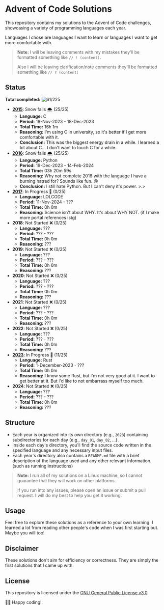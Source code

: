 # Advent of Code Solutions

This repository contains my solutions to the Advent of Code challenges,
showcasing a variety of programming languages each year.

Languages I chose are languages I want to learn or languages I want to get more
comfortable with.

> **Note:** I will be leaving comments with my mistakes they'll be formatted something like `// ! (content)`.
> 
> Also I will be leaving clarification/note comments they'll be formatted something like `// ? (content)`

## Status

**Total completed:** ![61/225](https://progress-bar.xyz//61/?scale=225&width=200&suffix=/225 "Progress")

- **[2015](2015/README.md)**: Snow falls 🌨️ (25/25)
    - **Language:** C
    - **Period:** 18-Nov-2023 - 18-Dec-2023
    - **Total Time:** 16h 1m
    - **Reasoning:** I'm using C in university, so it's better if I get more comfortable with it.
    - **Conclusion:** This was the biggest energy drain in a while. I learned a lot about C... I don't want to touch C for a while.
- **[2016](2016/README.md)**: Snow falls 🌨️ (25/25)
    - **Language:** Python
    - **Period:** 19-Dec-2023 - 14-Feb-2024
    - **Total Time:** 03h 20m 59s
    - **Reasoning:** Why not complete 2016 with the language I have a burning hatred for? Sounds like fun. 😢
    - **Conclusion:** I still hate Python. But I can't deny it's power. >.>
- **[2017](2017/README.md)**: In Progress 🚧 (0/25)
    - **Language:** LOLCODE
    - **Period:** 11-Nov-2024 - ???
    - **Total Time:** 0h 0m
    - **Reasoning:** Science isn't about WHY. It's about WHY NOT. (if I make more portal references istg)
- **2018**: Not Started ❌ (0/25)
    - **Language:** ???
    - **Period:** ??? - ???
    - **Total Time:** 0h 0m
    - **Reasoning:** ???
- **2019**: Not Started ❌ (0/25)
    - **Language:** ???
    - **Period:** ??? - ???
    - **Total Time:** 0h 0m
    - **Reasoning:** ???
- **2020**: Not Started ❌ (0/25)
    - **Language:** ???
    - **Period:** ??? - ???
    - **Total Time:** 0h 0m
    - **Reasoning:** ???
- **2021**: Not Started ❌ (0/25)
    - **Language:** ???
    - **Period:** ??? - ???
    - **Total Time:** 0h 0m
    - **Reasoning:** ???
- **2022**: Not Started ❌ (0/25)
    - **Language:** ???
    - **Period:** ??? - ???
    - **Total Time:** 0h 0m
    - **Reasoning:** ???
- **[2023](2023/README.md)**: In Progress 🚧 (11/25)
    - **Language:** Rust
    - **Period:** 1-December-2023 - ???
    - **Total Time:** 0h 0m
    - **Reasoning:** I know some Rust, but I'm not very good at it. I want to get better at it. But I'd like to not embarrass myself too much.
- **2024**: Not Started ❌ (0/25)
    - **Language:** ???
    - **Period:** ??? - ???
    - **Total Time:** 0h 0m
    - **Reasoning:** ???

## Structure

- Each year is organized into its own directory (e.g., `2023`) containing
  subdirectories for each day (e.g., `day_01`, `day_02`, ...).
- Inside each day's directory, you'll find the source code written in the
  specified language and any necessary input files.
- Each year's directory also contains a `README.md` file with a brief
  description of the language used and any other relevant information. 
  (such as running instructions)

> **Note:** I run all of my solutions on a Linux machine, so I cannot guarantee
> that they will work on other platforms. 
> 
> If you run into any issues, please open an issue or submit a pull request. 
> I will do my best to help you get it working.

## Usage

Feel free to explore these solutions as a reference to your own learning. 
I learned a lot from reading other people's code when I was first starting out.
Maybe you will too!

## Disclaimer

These solutions don't aim for efficiency or correctness. They are simply the
first solutions that I came up with.

## License
This repository is licensed under the [GNU General Public License v3.0](LICENSE).

🎄🌟 Happy coding!
